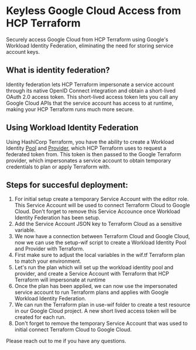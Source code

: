 # Keyless Google Cloud Access from HCP Terraform
Securely access Google Cloud from HCP Terraform using Google's Workload Identity Federation, eliminating the need for storing service account keys.

## What is identity federation?
Identity federation lets HCP Terraform impersonate a service account through its native OpenID Connect integration and obtain a short-lived OAuth 2.0 access token. This short-lived access token lets you call any Google Cloud APIs that the service account has access to at runtime, making your HCP Terraform runs much more secure.

## Using Workload Identity Federation
Using HashiCorp Terraform, you have the ability to create a Workload Identity [Pool](https://cloud.google.com/iam/docs/workload-identity-federation#pools) and [Provider](https://cloud.google.com/iam/docs/workload-identity-federation#providers), which HCP Terraform uses to request a federated token from. This token is then passed to the Google Terraform provider, which impersonates a service account to obtain temporary credentials to plan or apply Terraform with.

## Steps for succesful deployment: 
1. For initial setup create a temporary Service Account with the editor role. This Service Account will be used to connect Terraform Cloud to Google Cloud. Don't forget to remove this Service Accounce once Workload Identity Federation has been setup. 
2. Add the Service Account JSON key to Terraform Cloud as a sensitive variable.
3. We now have a connection between Terraform Cloud and Google Cloud, now we can use the setup-wif script to create a Workload Identity Pool and Provider with Terraform.
4. First make sure to adjust the local variables in the wif.tf Terraform plan to match your environment.
5. Let's run the plan which will set up the workload identity pool and provider, and create a Service Account with Terraform that HCP Terraform will impersonate at runtime 
6. Once the plan has been applied, we can now use the impersonated service account to run Terraform plans and applies with Google Workload Identity Federation. 
7. We can run the Terraform plan in use-wif folder to create a test resource in our Google Cloud project. A new short lived access token will be created for each run.
8. Don't forget to remove the temporary Service Account that was used to initial connect Terraform Cloud to Google Cloud.

Please reach out to me if you have any questions.